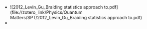 - ![2012_Levin_Gu_Braiding statistics approach to.pdf](file://zotero_link/Physics/Quantum Matters/SPT/2012_Levin_Gu_Braiding statistics approach to.pdf)
-